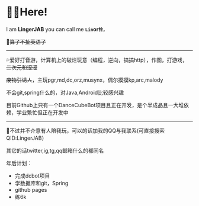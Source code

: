 # 😶‍🌫️Here!

I am **LingerJAB** you can call me **`Lin`**or**`铃`**，

🫥~~算了不扯英语了~~

---

💦爱好打音游，计算机上的破烂玩意（编程，逆向，搞搞http），作图，打游戏，~~二次元和涩涩~~

~~废物引诱人~~，主玩pgr,md,dc,orz,musynx，偶尔摸摸kp,arc,malody


不会git,spring什么的，对Java,Android比较感兴趣

目前Github上只有一个DanceCubeBot项目且正在开发，是个半成品且一大堆依赖，学业繁忙但正在开发中

---

🥰不过并不介意有人陪我玩，可以的话加我的QQ与我联系(可直接搜索QID:LingerJAB）

其它的话twitter,ig,tg,qq邮箱什么的都同名

年后计划：
- 完成dcbot项目
- 学数据库和git，Spring
- github pages
- 练6k
